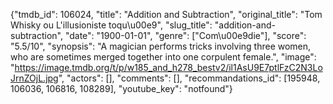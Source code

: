 {"tmdb_id": 106024, "title": "Addition and Subtraction", "original_title": "Tom Whisky ou L'illusioniste toqu\u00e9", "slug_title": "addition-and-subtraction", "date": "1900-01-01", "genre": ["Com\u00e9die"], "score": "5.5/10", "synopsis": "A magician performs tricks involving three women, who are sometimes merged together into one corpulent female.", "image": "https://image.tmdb.org/t/p/w185_and_h278_bestv2/il1AsU9E7ptlFzC2N3LoJrnZOjL.jpg", "actors": [], "comments": [], "recommandations_id": [195948, 106036, 106816, 108289], "youtube_key": "notfound"}